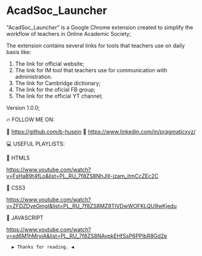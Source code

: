 # AcadSoc_Launcher
"AcadSoc_Launcher" is a Google Chrome extension created to simplify the workflow of teachers in Online Academic Society;

The extension contains several links for tools that teachers use on daily basis like: 

1. The link for official website; 
2. The link for IM tool that teachers use for communication with administration.
3. The link for Cambridge dictionary; 
4. The link for the oficial FB group; 
5. The link for the official YT channel; 

Version 1.0.0; 

🔥 FOLLOW ME ON:

🚀 https://github.com/b-husein
🚀 https://www.linkedin.com/in/pragmaticxyz/

💻 USEFUL PLAYLISTS: 

👊 HTML5 

https://www.youtube.com/watch?v=FsHaB9t4fLo&list=PL_RU_7f8ZS8NhJIlI-izam_itmCcZEc2C

👊 CSS3 

https://www.youtube.com/watch?v=ZFDZDyeGmgI&list=PL_RU_7f8ZS8MZ8TIVDwWOFKLQU9wKjedu

👊 JAVASCRIPT 

https://www.youtube.com/watch?v=xd6M1hMryiA&list=PL_RU_7f8ZS8NAvpkEHfSsP6PPlbR8Gd2e 


      ▶ Thanks for reading. ◀


